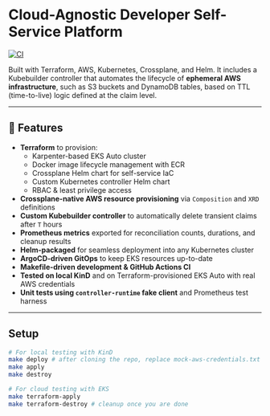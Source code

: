 # Cloud-Agnostic Developer Self-Service Platform

[![CI](https://github.com/CarlosLaraFP/k8s-platform/actions/workflows/ci.yml/badge.svg)](https://github.com/CarlosLaraFP/k8s-platform/actions)

Built with Terraform, AWS, Kubernetes, Crossplane, and Helm. It includes a Kubebuilder controller that automates the lifecycle of **ephemeral AWS infrastructure**, such as S3 buckets and DynamoDB tables, based on TTL (time-to-live) logic defined at the claim level.

---

## 🚀 Features

- **Terraform** to provision:
    - Karpenter-based EKS Auto cluster
    - Docker image lifecycle management with ECR
    - Crossplane Helm chart for self-service IaC
    - Custom Kubernetes controller Helm chart
    - RBAC & least privilege access
- **Crossplane-native AWS resource provisioning** via `Composition` and `XRD` definitions  
- **Custom Kubebuilder controller** to automatically delete transient claims after `T` hours  
- **Prometheus metrics** exported for reconciliation counts, durations, and cleanup results  
- **Helm-packaged** for seamless deployment into any Kubernetes cluster
- **ArgoCD-driven GitOps** to keep EKS resources up-to-date
- **Makefile-driven development & GitHub Actions CI**
- **Tested on local KinD** and on Terraform-provisioned EKS Auto with real AWS credentials
- **Unit tests using `controller-runtime` fake client** and Prometheus test harness

---

## Setup

```bash
# For local testing with KinD
make deploy # after cloning the repo, replace mock-aws-credentials.txt with aws-credentials.txt
make apply
make destroy

# For cloud testing with EKS
make terraform-apply
make terraform-destroy # cleanup once you are done
